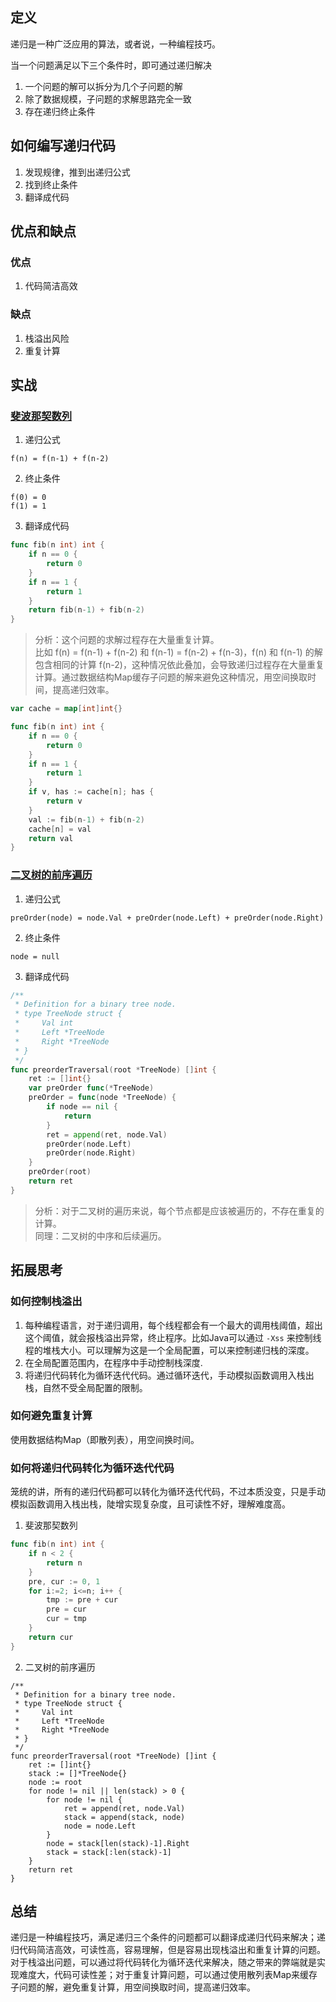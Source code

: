 ## 定义
递归是一种广泛应用的算法，或者说，一种编程技巧。

当一个问题满足以下三个条件时，即可通过递归解决
1. 一个问题的解可以拆分为几个子问题的解
2. 除了数据规模，子问题的求解思路完全一致
3. 存在递归终止条件
## 如何编写递归代码
1. 发现规律，推到出递归公式
2. 找到终止条件
3. 翻译成代码
## 优点和缺点
### 优点
1. 代码简洁高效

### 缺点
1. 栈溢出风险
2. 重复计算

## 实战
### [斐波那契数列](https://leetcode-cn.com/problems/fibonacci-number/)
1. 递归公式
```
f(n) = f(n-1) + f(n-2)
```
2. 终止条件
```
f(0) = 0
f(1) = 1
```
3. 翻译成代码
```go
func fib(n int) int {
    if n == 0 {
        return 0
    }
    if n == 1 {
        return 1
    }
    return fib(n-1) + fib(n-2)
}
```
> 分析：这个问题的求解过程存在大量重复计算。  
> 比如 f(n) = f(n-1) + f(n-2) 和 f(n-1) = f(n-2) + f(n-3)，f(n) 和 f(n-1) 的解包含相同的计算 f(n-2)，这种情况依此叠加，会导致递归过程存在大量重复计算。通过数据结构Map缓存子问题的解来避免这种情况，用空间换取时间，提高递归效率。

```go
var cache = map[int]int{}

func fib(n int) int {
    if n == 0 {
        return 0
    }
    if n == 1 {
        return 1
    }
    if v, has := cache[n]; has {
        return v
    }
    val := fib(n-1) + fib(n-2)
    cache[n] = val
    return val
}
```

### [二叉树的前序遍历](https://leetcode-cn.com/problems/binary-tree-preorder-traversal/)
1. 递归公式  

```
preOrder(node) = node.Val + preOrder(node.Left) + preOrder(node.Right)
```
2. 终止条件  

```
node = null
```
3. 翻译成代码  

```go
/**
 * Definition for a binary tree node.
 * type TreeNode struct {
 *     Val int
 *     Left *TreeNode
 *     Right *TreeNode
 * }
 */
func preorderTraversal(root *TreeNode) []int {
    ret := []int{}
    var preOrder func(*TreeNode)
    preOrder = func(node *TreeNode) {
        if node == nil {
            return
        }
        ret = append(ret, node.Val)
        preOrder(node.Left)
        preOrder(node.Right)
    }
    preOrder(root)
    return ret
}
```
> 分析：对于二叉树的遍历来说，每个节点都是应该被遍历的，不存在重复的计算。  
> 同理：二叉树的中序和后续遍历。

## 拓展思考
### 如何控制栈溢出
1. 每种编程语言，对于递归调用，每个线程都会有一个最大的调用栈阈值，超出这个阈值，就会报栈溢出异常，终止程序。比如Java可以通过 `-Xss` 来控制线程的堆栈大小。可以理解为这是一个全局配置，可以来控制递归栈的深度。
2. 在全局配置范围内，在程序中手动控制栈深度.
3. 将递归代码转化为循环迭代代码。通过循环迭代，手动模拟函数调用入栈出栈，自然不受全局配置的限制。

### 如何避免重复计算
使用数据结构Map（即散列表），用空间换时间。

### 如何将递归代码转化为循环迭代代码
笼统的讲，所有的递归代码都可以转化为循环迭代代码，不过本质没变，只是手动模拟函数调用入栈出栈，陡增实现复杂度，且可读性不好，理解难度高。
1. 斐波那契数列  

```go
func fib(n int) int {
    if n < 2 {
        return n
    }
    pre, cur := 0, 1
    for i:=2; i<=n; i++ {
        tmp := pre + cur
        pre = cur
        cur = tmp
    }
    return cur
}
```
2. 二叉树的前序遍历  

```
/**
 * Definition for a binary tree node.
 * type TreeNode struct {
 *     Val int
 *     Left *TreeNode
 *     Right *TreeNode
 * }
 */
func preorderTraversal(root *TreeNode) []int {
    ret := []int{}
    stack := []*TreeNode{}
    node := root 
    for node != nil || len(stack) > 0 {
        for node != nil {
            ret = append(ret, node.Val)
            stack = append(stack, node)
            node = node.Left
        }
        node = stack[len(stack)-1].Right
        stack = stack[:len(stack)-1]
    }
    return ret
}
```

## 总结
递归是一种编程技巧，满足递归三个条件的问题都可以翻译成递归代码来解决；递归代码简洁高效，可读性高，容易理解，但是容易出现栈溢出和重复计算的问题。对于栈溢出问题，可以通过将代码转化为循环迭代来解决，随之带来的弊端就是实现难度大，代码可读性差；对于重复计算问题，可以通过使用散列表Map来缓存子问题的解，避免重复计算，用空间换取时间，提高递归效率。
